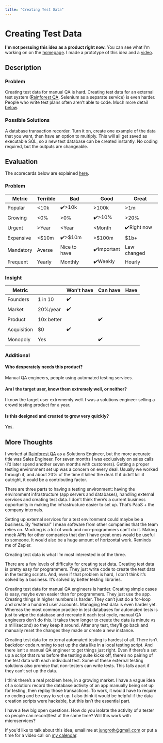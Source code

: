 ```yaml
---
title: "Creating Test Data"
---
```

# Creating Test Data
**I'm not persuing this idea as a product right now.** You can see what I'm working on on the [homepage](/). I made a prototype of this idea and a [video](https://www.loom.com/share/8e7be6d899bd498ea7e9325812a9d459).
## Description
### Problem
Creating test data for manual QA is hard. Creating test data for an external test system ([Rainforest QA](https://rainforestqa.com), Selenium as a separate service) is even harder. People who write test plans often aren't able to code. Much more detail [below](#more-thoughts).
### Possible Solutions
A database transaction recorder. Turn it on, create one example of the data that you want, then have an option to multiply. This will all get saved as executable SQL, so a new test database can be created instantly. No coding required, but the outputs are changeable.

## Evaluation
The scorecards below are explained [here](/scorecards-explained).
### Problem
|  Metric   | Terrible | Bad        | Good        | Great        |
| --------- | ------ | ------------ | --------- | ----------- |
| Popular   | <10k   | ✔️>10k         | >100k     | >1m         |
| Growing   | <0%    | >0%          | ✔️>10%      | >20%         |
| Urgent    | >Year  | <Year        | <Month    | ✔️Right now   |
| Expensive | <$10m  | ✔️>$10m       | >$100m    | $1b+        |
| Mandatory | Averse | Nice to have | ✔️Important | Law changed |
| Frequent  | Yearly | Monthly      | ✔️Weekly    | Hourly      |

### Insight
|   Metric    |            | Won't have | Can have | Have |
| ----------- | ---------- | ---------- | -------- | ---- |
| Founders    | 1 in 10    |     ✔️       |          |      |
| Market      | 20%/year   |      ✔️      |          |      |
| Product     | 10x better |            |      ✔️    |      |
| Acquisition | $0         |      ✔️      |          |      |
| Monopoly    | Yes        |            |     ✔️     |      |

### Additional
#### Who desperately needs this product?
Manual QA engineers, people using automated testing services.

#### Am I the target user, know them extremely well, or neither?
I know the target user extrememly well. I was a solutions engineer selling a crowd testing product for a year.

#### Is this designed and created to grow very quickly?
Yes.

## More Thoughts
I worked at [Rainforest QA](https://rainforestqa.com) as a Solutions Engineer, but the more accurate title was Sales Engineer. For seven months I was exclusively on sales calls (I’d later spend another seven months with customers). Getting a proper testing environment set up was a concern on every deal. Usually we worked through it, and about 20% of the time it killed the deal. If it didn’t kill it outright, it could be a contributing factor.

There are three parts to having a testing environment: having the environment infrastructure (app servers and databases), handling external services and creating test data. I don’t think there’s a current business opportunity in making the infrastructure easier to set up. That’s PaaS + the company internals.

Setting up external services for a test environment could maybe be a business. By “external” I mean software from other companies that the team relies on. Mocking is a lot of work and non-programmers can’t do it. Making mock APIs for other companies that don’t have great ones would be useful to someone. It would also be a huge amount of horizontal work. Reminds me of Zapier.

Creating test data is what I’m most interested in of the three. 

There are a few levels of difficulty for creating test data. Creating test data is pretty easy for programmers. They just write code to create the test data in the testing scripts. And, even if that problem is hard, I don’t think it’s solved by a business. It’s solved by better testing libraries.

Creating test data for manual QA engineers is harder. Creating simple cases is easy, maybe even easier than for programmers. They just use the app. Creating things in higher numbers is harder. They can’t just do a for-loop and create a hundred user accounts. Managing test data is even harder yet. Whereas the most common practice in test databases for automated tests is just to wipe the database and recreate it each test cycle, manual QA engineers don’t do this. It takes them longer to create the data (a minute vs a millisecond) so they keep it around. After any test, they’ll go back and manually reset the changes they made or create a new instance.

Creating test data for external automated testing is hardest of all. There isn’t backdoor code running to set up the data like in a local testing script. And there isn’t a manual QA engineer to get things just right. Even if there’s a set up a script that runs before the testing suite kicks off, there’s no pairing of the test data with each individual test. Some of these external testing solutions also promise that non-testers can write tests. This falls apart if they can’t set up the data.

I think there’s a real problem here, in a growing market. I have a vague idea of a solution: record the database activity of an app manually being set up for testing, then replay those transactions. To work, it would have to require no coding and be easy to set up. I also think it would be helpful if the data creation scripts were hackable, but this isn’t the essential part.

I have a few big open questions. How do you isolate the activity of a tester so people can record/test at the same time? Will this work with microservices?

If you'd like to talk about this idea, email me at [jungroth@gmail.com](mailto:jungroth@gmail.com) or put a time for a video call on [my calendar](https://calendly.com/travisjungroth/chat).
